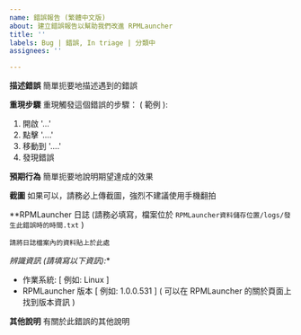 ```yaml
---
name: 錯誤報告 (繁體中文版)
about: 建立錯誤報告以幫助我們改進 RPMLauncher
title: ''
labels: Bug | 錯誤, In triage | 分類中
assignees: ''

---
```


**描述錯誤**
簡單扼要地描述遇到的錯誤

**重現步驟**
重現觸發這個錯誤的步驟：
( 範例 ):
1. 開啟 '...'
2. 點擊 '....'
3. 移動到 '....'
4. 發現錯誤

**預期行為**
簡單扼要地說明期望達成的效果

**截圖**
如果可以，請務必上傳截圖，強烈不建議使用手機翻拍

**RPMLauncher 日誌 (請務必填寫，檔案位於 `RPMLauncher資料儲存位置/logs/發生此錯誤時的時間.txt` )
```
請將日誌檔案內的資料貼上於此處
```


*辨識資訊 (請填寫以下資訊):**
 - 作業系統: [ 例如: Linux ]
 - RPMLauncher 版本 [ 例如: 1.0.0.531 ] ( 可以在 RPMLauncher 的關於頁面上找到版本資訊 )

**其他說明**
有關於此錯誤的其他說明
